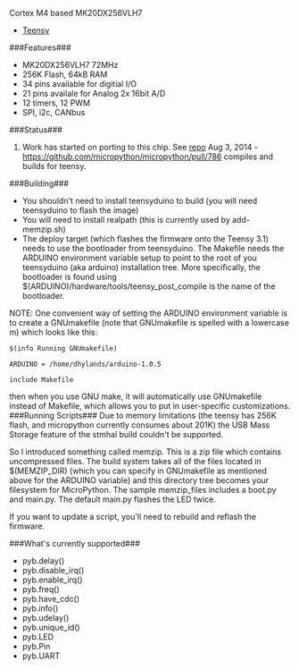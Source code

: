 Cortex M4 based MK20DX256VLH7
* [Teensy](http://www.pjrc.com/teensy/teensy31.html)

###Features###
* MK20DX256VLH7 72MHz
* 256K Flash, 64kB RAM
* 34 pins available for digitial  I/O
* 21 pins availale for Analog 2x 16bit A/D
* 12 timers, 12 PWM
* SPI, i2c, CANbus

###Status###
1. Work has started on porting to this chip. See [repo](https://github.com/micropython/micropython/tree/master/teensy) Aug 3, 2014 - https://github.com/micropython/micropython/pull/786 compiles and builds for teensy.

###Building###
* You shouldn't need to install teensyduino to build (you will need teensyduino to flash the image)
* You will need to install realpath (this is currently used by add-memzip.sh)
* The deploy target (which flashes the firmware onto the Teensy 3.1) needs to use the bootloader from teensyduino. The Makefile needs the ARDUINO environment variable setup to point to the root of you teensyduino (aka arduino) installation tree. More specifically, the bootloader is found using $(ARDUINO)/hardware/tools/teensy_post_compile is the name of the bootloader.

NOTE: One convenient way of setting the ARDUINO environment variable is to create a GNUmakefile (note that GNUmakefile is spelled with a lowercase m) which looks like this:
```make
$(info Running GNUmakefile)

ARDUINO = /home/dhylands/arduino-1.0.5

include Makefile
```
then when you use GNU make, it will automatically use GNUmakefile instead of Makefile, which allows you to put in user-specific customizations.
###Running Scripts###
Due to memory limitations (the teensy has 256K flash, and micropython currently consumes about 201K) the USB Mass Storage feature of the stmhal build couldn't be supported.

So I introduced something called memzip. This is a zip file which contains uncompressed files. The build system takes all of the files located in $(MEMZIP_DIR) (which you can specify in GNUmakefile as mentioned above for the ARDUINO variable) and this directory tree becomes your filesystem for MicroPython. The sample memzip_files includes a boot.py and main.py. The default main.py flashes the LED twice.

If you want to update a script, you'll need to rebuild and reflash the firmware.

###What's currently supported###

* pyb.delay()
* pyb.disable_irq()
* pyb.enable_irq()
* pyb.freq()
* pyb.have_cdc()
* pyb.info()
* pyb.udelay()
* pyb.unique_id()
* pyb.LED
* pyb.Pin
* pyb.UART